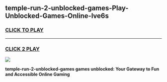 
## temple-run-2-unblocked-games-Play-Unblocked-Games-Online-lve6s
<h3>
<a href="https://premium76.site?title=temple-run-2-unblocked-games&ref=25A">CLICK TO PLAY</a></h3>
<hr>

<h3>
<a href="https://premium76.site?title=temple-run-2-unblocked-games&ref=25A">CLICK 2 PLAY</a>
  
</h3>

<a href="https://premium76.site?title=temple-run-2-unblocked-games&ref=25A"><img src="https://clearcache.store/games.png"></a>


**temple-run-2-unblocked-games games unblocked: Your Gateway to Fun and Accessible Online Gaming**
